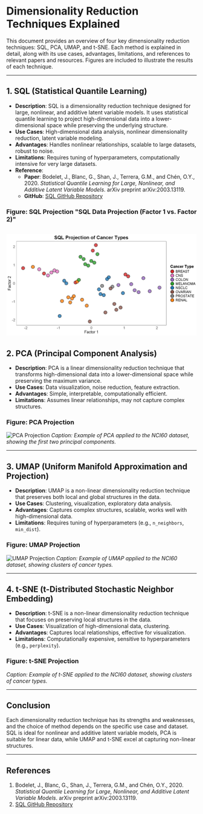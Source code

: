 # Dimensionality Reduction Techniques Explained

This document provides an overview of four key dimensionality reduction techniques: SQL, PCA, UMAP, and t-SNE. Each method is explained in detail, along with its use cases, advantages, limitations, and references to relevant papers and resources. Figures are included to illustrate the results of each technique.

---

## 1. SQL (Statistical Quantile Learning)
- **Description**: SQL is a dimensionality reduction technique designed for large, nonlinear, and additive latent variable models. It uses statistical quantile learning to project high-dimensional data into a lower-dimensional space while preserving the underlying structure.
- **Use Cases**: High-dimensional data analysis, nonlinear dimensionality reduction, latent variable modeling.
- **Advantages**: Handles nonlinear relationships, scalable to large datasets, robust to noise.
- **Limitations**: Requires tuning of hyperparameters, computationally intensive for very large datasets.
- **Reference**: 
  - **Paper**: Bodelet, J., Blanc, G., Shan, J., Terrera, G.M., and Chén, O.Y., 2020. *Statistical Quantile Learning for Large, Nonlinear, and Additive Latent Variable Models*. arXiv preprint arXiv:2003.13119.
  - **GitHub**: [SQL GitHub Repository](https://github.com/jbodelet/SQL/tree/main/sql)

### Figure: SQL Projection "SQL Data Projection (Factor 1 vs. Factor 2)"
![img_1.png](img_1.png)
---

## 2. PCA (Principal Component Analysis)
- **Description**: PCA is a linear dimensionality reduction technique that transforms high-dimensional data into a lower-dimensional space while preserving the maximum variance.
- **Use Cases**: Data visualization, noise reduction, feature extraction.
- **Advantages**: Simple, interpretable, computationally efficient.
- **Limitations**: Assumes linear relationships, may not capture complex structures.

### Figure: PCA Projection
![PCA Projection](Figures/PCA%20Projection.png)
*Caption: Example of PCA applied to the NCI60 dataset, showing the first two principal components.*

---

## 3. UMAP (Uniform Manifold Approximation and Projection)
- **Description**: UMAP is a non-linear dimensionality reduction technique that preserves both local and global structures in the data.
- **Use Cases**: Clustering, visualization, exploratory data analysis.
- **Advantages**: Captures complex structures, scalable, works well with high-dimensional data.
- **Limitations**: Requires tuning of hyperparameters (e.g., `n_neighbors`, `min_dist`).

### Figure: UMAP Projection
![UMAP Projection](Figures/UMAP%20Projection.png)
*Caption: Example of UMAP applied to the NCI60 dataset, showing clusters of cancer types.*

---

## 4. t-SNE (t-Distributed Stochastic Neighbor Embedding)
- **Description**: t-SNE is a non-linear dimensionality reduction technique that focuses on preserving local structures in the data.
- **Use Cases**: Visualization of high-dimensional data, clustering.
- **Advantages**: Captures local relationships, effective for visualization.
- **Limitations**: Computationally expensive, sensitive to hyperparameters (e.g., `perplexity`).

### Figure: t-SNE Projection
*Caption: Example of t-SNE applied to the NCI60 dataset, showing clusters of cancer types.*

---

## Conclusion
Each dimensionality reduction technique has its strengths and weaknesses, and the choice of method depends on the specific use case and dataset. SQL is ideal for nonlinear and additive latent variable models, PCA is suitable for linear data, while UMAP and t-SNE excel at capturing non-linear structures.

---

## References
1. Bodelet, J., Blanc, G., Shan, J., Terrera, G.M., and Chén, O.Y., 2020. *Statistical Quantile Learning for Large, Nonlinear, and Additive Latent Variable Models*. arXiv preprint arXiv:2003.13119.
2. [SQL GitHub Repository](https://github.com/jbodelet/SQL/tree/main/sql)